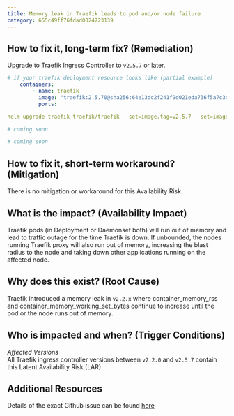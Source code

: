 ```yaml
---
title: Memory leak in Traefik leads to pod and/or node failure
category: 655c49ff76fdad0024723139
---
```


## How to fix it, long-term fix? (Remediation)

Upgrade to Traefik Ingress Controller to `v2.5.7` or later.

```yaml k8s manifest
# if your traefik deployment resource looks like (partial example)
    containers:
        - name: traefik
          image: "traefik:2.5.70@sha256:64e13dc2f241f9d021eda736f5a7c3dc81c113554dd611a9c52340a5e3b7843b"
          ports:
```
```yaml Helm
helm upgrade traefik traefik/traefik --set=image.tag=v2.5.7 --set=image.digest=sha256:64e13dc2f241f9d021eda736f5a7c3dc81c113554dd611a9c52340a5e3b7843b  --reuse-values
```
```yaml Terraform
# coming soon
```
```yaml Pulumi
# coming soon
```

## How to fix it, short-term workaround? (Mitigation)

There is no mitigation or workaround for this Availability Risk.

## What is the impact? (Availability Impact)

Traefik pods (in Deployment or Daemonset both) will run out of memory and lead to traffic outage for the time Traefik is down. If unbounded, the nodes running Traefik proxy will also run out of memory, increasing the blast radius to the node and taking down other applications running on the affected node. 

## Why does this exist? (Root Cause)

Traefik introduced a memory leak in `v2.2.x` where container_memory_rss and container_memory_working_set_bytes continue to increase until the pod or the node runs out of memory.

## Who is impacted and when? (Trigger Conditions)

_Affected Versions_  
All Traefik ingress controller versions between `v2.2.0` and `v2.5.7` contain this Latent Availability Risk (LAR)

## Additional Resources

Details of the exact Github issue can be found [here](https://github.com/traefik/traefik/issues/7964)